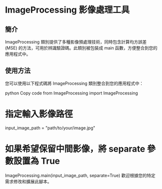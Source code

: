 # ImageProcessing 影像處理工具
## 簡介    
ImageProcessing 類別提供了多種影像預處理技術，同時包含計算均方誤差 (MSE) 的方法，可用於辨識驗證碼。此類別被包裝成 main 函數，方便整合到您的應用程式中。    

## 使用方法   
您可以使用以下程式碼將 ImageProcessing 類別整合到您的應用程式中：

python
Copy code
from ImageProcessing import ImageProcessing

# 指定輸入影像路徑
input_image_path = "path/to/your/image.jpg"

# 如果希望保留中間影像，將 separate 參數設置為 True
ImageProcessing.main(input_image_path, separate=True)
歡迎根據您的特定需求修改和擴展此腳本。
